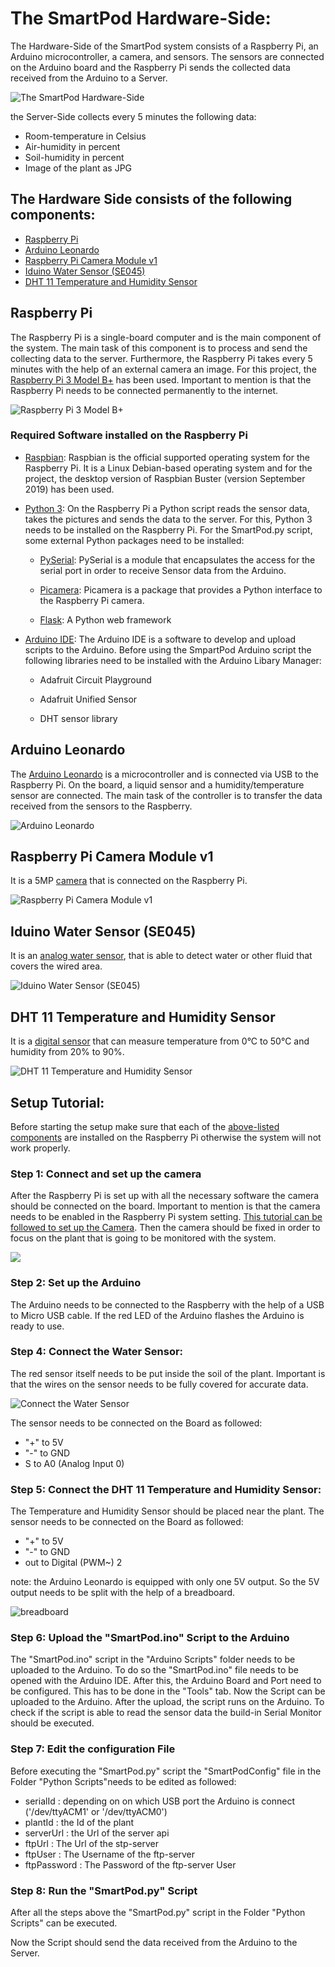 # The SmartPod Hardware-Side:

The Hardware-Side of the SmartPod system consists of a Raspberry Pi, an Arduino microcontroller,  a camera, and sensors. The sensors are connected on the Arduino board and the Raspberry Pi sends the collected data received from the Arduino to a Server. 

![The SmartPod Hardware-Side](https://github.com/FeliziusV/SmartPod-Hardware-Side/blob/master/Wiki/images/IMG_1799.jpg)

the Server-Side collects every 5 minutes the following data:

* Room-temperature in Celsius
* Air-humidity in percent
* Soil-humidity in percent
* Image of the plant as JPG

## The Hardware Side consists of the following components:

* [Raspberry Pi](#Raspberry-Pi)
* [Arduino Leonardo](#Arduino-Leonardo)
* [Raspberry Pi Camera Module v1](#Raspberry-Pi-Camera-Module-v1)
* [Iduino Water Sensor (SE045)](#Iduino-Water-Sensor-(SE045))
* [DHT 11 Temperature and Humidity Sensor](#DHT-11-Temperature-and-Humidity-Sensor)

## Raspberry Pi
The Raspberry Pi is a single-board computer and is the main component of the system. The main task of this component is to process and send the collecting data to the server. Furthermore, the Raspberry Pi takes every 5 minutes with the help of an external camera an image. For this project, the [Raspberry Pi 3 Model B+](https://www.raspberrypi.org/products/raspberry-pi-3-model-b-plus/) has been used. Important to mention is that the Raspberry Pi needs to be connected permanently to the internet. 

![Raspberry Pi 3 Model B+](https://github.com/FeliziusV/SmartPod-Hardware-Side/blob/master/Wiki/images/IMG_1804.jpg)

### Required Software installed on the Raspberry Pi
* [Raspbian](https://www.raspberrypi.org/downloads/raspbian/): Raspbian is the official supported operating system for the Raspberry Pi. It is a Linux Debian-based operating system and for the project, the desktop version of Raspbian Buster (version September 2019) has been used. 

* [Python 3](https://www.python.org/downloads/): On the Raspberry Pi a Python script reads the sensor data, takes the pictures and sends the data to the server. For this, Python 3 needs to be installed on the Raspberry Pi.
For the SmartPod.py script, some external Python packages need to be installed:

     * [PySerial](https://pyserial.readthedocs.io/en/latest/shortintro.html):
     PySerial is a module that encapsulates the access for the serial port in order to receive Sensor data from the 
     Arduino.

     * [Picamera](https://picamera.readthedocs.io/en/release-1.13/): Picamera is a package that provides a Python 
     interface to the Raspberry Pi camera.
     
     * [Flask](https://www.fullstackpython.com/flask.html): A Python web framework

* [Arduino IDE](https://www.arduino.cc/en/Main/Software): The Arduino IDE is a software to develop and upload scripts to the Arduino. Before using the SmpartPod Arduino script the following libraries need to be installed with the Arduino Libary Manager:

     * Adafruit Circuit Playground

     * Adafruit Unified Sensor

     * DHT sensor library

## Arduino Leonardo
The [Arduino Leonardo](https://www.arduino.cc/en/Main/Arduino_BoardLeonardo) is a  microcontroller and is connected via USB to the Raspberry Pi. On the board, a liquid sensor and a humidity/temperature sensor are connected. The main task of the controller is to transfer the data received from the sensors to the Raspberry.

![Arduino Leonardo](https://github.com/FeliziusV/SmartPod-Hardware-Side/blob/master/Wiki/images/IMG_1798.jpg)
 
## Raspberry Pi Camera Module v1
It is a 5MP [camera](https://www.raspberrypi.org/documentation/hardware/camera/) that is connected on the Raspberry Pi.

![Raspberry Pi Camera Module v1](https://github.com/FeliziusV/SmartPod-Hardware-Side/blob/master/Wiki/images/IMG_1805.jpg)

## Iduino Water Sensor (SE045)
It is an [analog water sensor](https://asset.conrad.com/media10/add/160267/c1/-/en/001485323DS01/datenblatt-1485323-iduino-feuchte-sensor-modul-1-st-se045.pdf), that is able to detect water or other fluid that covers the wired area. 

![Iduino Water Sensor (SE045)](https://github.com/FeliziusV/SmartPod-Hardware-Side/blob/master/Wiki/images/IMG_1801.jpg)

## DHT 11 Temperature and Humidity Sensor 
It is a [digital sensor](https://components101.com/dht11-temperature-sensor
) that can measure temperature from 0°C to 50°C and humidity from 20% to 90%.

![DHT 11 Temperature and Humidity Sensor ](https://github.com/FeliziusV/SmartPod-Hardware-Side/blob/master/Wiki/images/IMG_1803.jpg)

## Setup Tutorial:

Before starting the setup make sure that each of the [above-listed components](#Required-Software-installed-on-the-Raspberry-Pi) are installed on the Raspberry Pi otherwise the system will not work properly. 

### Step 1: Connect and set up the camera
After the Raspberry Pi is set up with all the necessary software the camera should be connected on the board. Important to mention is that the camera needs to be enabled in the Raspberry Pi system setting. [This tutorial can be followed to set up the Camera](https://thepihut.com/blogs/raspberry-pi-tutorials/16021420-how-to-install-use-the-raspberry-pi-camera). Then the camera should be fixed in order to focus on the plant that is going to be monitored with the system.

![](https://github.com/FeliziusV/SmartPod-Hardware-Side/blob/master/Wiki/images/IMG_1809.jpg)

### Step 2: Set up the Arduino

The Arduino needs to be connected to the Raspberry with the help of a USB to Micro USB cable. If the red LED of the Arduino flashes the Arduino is ready to use. 

### Step 4: Connect the Water Sensor:

The red sensor itself needs to be put inside the soil of the plant. Important is that the wires on the sensor needs to be fully covered for accurate data.

![Connect the Water Sensor](https://github.com/FeliziusV/SmartPod-Hardware-Side/blob/master/Wiki/images/IMG_1812.jpg)


The sensor needs to be connected on the Board as followed:

* "+" to 5V
* "-" to GND
* S to A0 (Analog Input 0)

### Step 5: Connect the DHT 11 Temperature and Humidity Sensor:

The Temperature and Humidity Sensor should be placed near the plant. 
The sensor needs to be connected on the Board as followed:

* "+" to 5V
* "-" to GND
* out to Digital (PWM~) 2

note: the Arduino Leonardo is equipped with only one 5V output. So the 5V output needs to be split with the help of a breadboard. 

![breadboard](https://github.com/FeliziusV/SmartPod-Hardware-Side/blob/master/Wiki/images/IMG_1813.jpg)

### Step 6: Upload the "SmartPod.ino" Script to the Arduino
The "SmartPod.ino" script in the "Arduino Scripts" folder needs to be uploaded to the Arduino. To do so the "SmartPod.ino" file needs to be opened with the Arduino IDE. After this, the Arduino Board and Port need to be configured. This has to be done in the "Tools" tab. Now the Script can be uploaded to the Arduino. After the upload, the script runs on the Arduino. To check if the script is able to read the sensor data the build-in Serial Monitor should be executed.

### Step 7: Edit the configuration File
Before executing the "SmartPod.py" script the "SmartPodConfig" file in the Folder "Python Scripts"needs to be edited as followed:

* serialId :  depending on on which USB port the Arduino is connect ('/dev/ttyACM1' or '/dev/ttyACM0')
* plantId : the Id of the plant
* serverUrl : the Url of the server api
* ftpUrl : The Url of the stp-server 
* ftpUser : The Username of the ftp-server
* ftpPassword : The Password of the ftp-server User

### Step 8: Run the "SmartPod.py" Script
After all the steps above the "SmartPod.py" script in the Folder "Python Scripts" can be executed. 

Now the Script should send the data received from the Arduino to the Server. 






